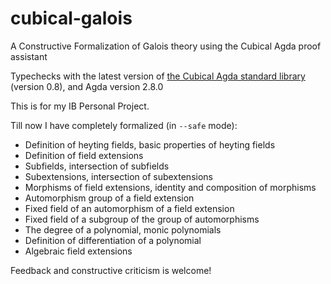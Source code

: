# cubical-galois
A Constructive Formalization of Galois theory using the Cubical Agda proof assistant

Typechecks with the latest version of [the Cubical Agda standard library](https://github.com/agda/cubical) (version 0.8), and Agda version 2.8.0

This is for my IB Personal Project.

Till now I have completely formalized (in `--safe` mode):
 - Definition of heyting fields, basic properties of heyting fields
 - Definition of field extensions
 - Subfields, intersection of subfields
 - Subextensions, intersection of subextensions
 - Morphisms of field extensions, identity and composition of morphisms
 - Automorphism group of a field extension
 - Fixed field of an automorphism of a field extension
 - Fixed field of a subgroup of the group of automorphisms
 - The degree of a polynomial, monic polynomials
 - Definition of differentiation of a polynomial
 - Algebraic field extensions

Feedback and constructive criticism is welcome!

